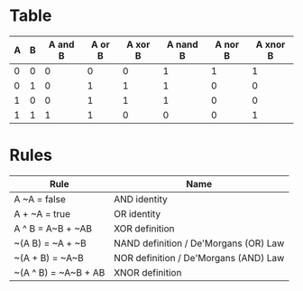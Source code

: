 # Table

A | B | A and B | A or B | A xor B | A nand B | A nor B | A xnor B
--- | --- | --- | --- | --- | --- | --- | ---
0 | 0 | 0 | 0 | 0 | 1 | 1 | 1
0 | 1 | 0 | 1 | 1 | 1 | 0 | 0
1 | 0 | 0 | 1 | 1 | 1 | 0 | 0
1 | 1 | 1 | 1 | 0 | 0 | 0 | 1

# Rules

Rule | Name
--- | ---
A ~A = false | AND identity
A + ~A  = true | OR identity
A ^ B = A~B + ~AB | XOR definition
~(A B) = ~A + ~B | NAND definition / De'Morgans (OR) Law
~(A + B) = ~A~B | NOR definition / De'Morgans (AND) Law
~(A ^ B) = ~A~B + AB | XNOR definition

